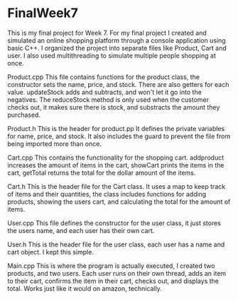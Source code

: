 # FinalWeek7

This is my final project for Week 7.
For my final project I created and simulated an online shopping platform through a console application using basic C++. I organized the project into separate files like Product, Cart and user. I also used multithreading to simulate multiple people shopping at once.

Product.cpp 
This file contains functions for the product class, the constructor sets the name, price, and stock. There are also getters for each value. updateStock adds and subtracts, and won't let it go into the negatives. The reduceStock method is only used when the customer checks out, it makes sure there is stock, and substracts the amount they purchased. 

Product.h
This is the header for product.pp
It defines the private variables for name, price, and stock. It also includes the guard to prevent the file from being imported more than once.

Cart.cpp
This contains the functionality for the shopping cart.
addproduct increases the amount of items in the cart, showCart prints the items in the cart, getTotal returns the total for the dollar amount of the items.

Cart.h
This is the header file for the Cart class.
It uses a map to keep track of items and their quantities, the class includes functions for adding products, showing the users cart, and calculating the total for the amount of items.

User.cpp
This file defines the constructor for the user class, it just stores the users name, and each user has their own cart.

User.h
This is the header file for the user class, each user has a name and cart object. I kept this simple.

Main.cpp
This is where the program is actually executed, I created two products, and two users. Each user runs on their own thread, adds an item to their cart, confirms the item in their cart, checks out, and displays the total. Works just like it would on amazon, technically.

